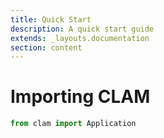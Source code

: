 ```yaml
---
title: Quick Start
description: A quick start guide
extends: _layouts.documentation
section: content
---
```


# Importing CLAM

```python
from clam import Application
```